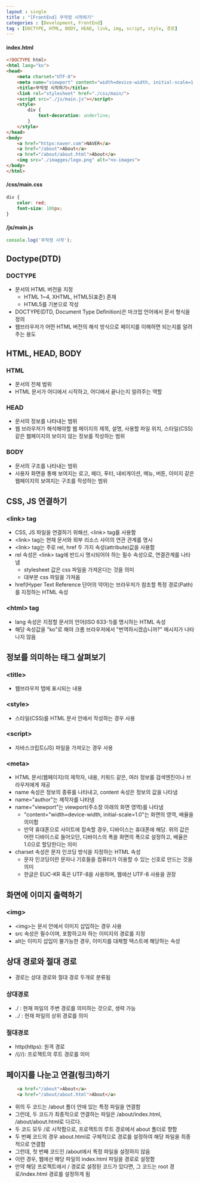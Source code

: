 ```yaml
---
layout : single
title : "[FrontEnd] 무작정 시작하기"
categories : [Development, FrontEnd]
tag : [DOCTYPE, HTML, BODY, HEAD, link, img, script, style, 경로]
---
```

#### index.html
```html
<!DOCTYPE html>
<html lang="ko">
<head>    
    <meta charset="UTF-8">
    <meta name="viewport" content="width=device-width, initial-scale=1.0">
    <title>무작정 시작하기</title>
    <link rel="stylesheet" href="./css/main/">
    <script src="./js/main.js"></script>
    <style>
        div {
            text-decoration: underline;
        }
    </style>
</head>
<body>
    <a href="https:naver.com">NAVER</a>    
    <a href="/about">About</a>
    <a href="/about/about.html">About</a>
    <img src="./imagges/logo.png" alt="no-images">
</body>
</html>
```

#### /css/main.css
```css
div {
    color: red;
    font-size: 100px;
}
```

#### /js/main.js
```js
console.log('무작정 시작');
```


## Doctype(DTD)
### DOCTYPE 
* 문서의 HTML 버전을 지정
    * HTML 1~4, XHTML, HTML5(표준) 존재
    * HTML5를 기본으로 작성
* DOCTYPE(DTD, Document Type Definition)은 마크업 언어에서 문서 형식을 정의
* 웹브라우저가 어떤 HTML 버전의 해석 방식으로 페이지를 이해하면 되는지를 알려주는 용도

## HTML, HEAD, BODY
### HTML
* 문서의 전체 범위
* HTML 문서가 어디에서 시작하고, 어디에서 끝나는지 알려주는 역할
### HEAD
* 문서의 정보를 나타내는 범위
* 웹 브라우저가 해석해야할 웹 페이지의 제목, 설명, 사용할 파일 위치, 스타일(CSS) 같은 웹페이지의 보이지 않는 정보를 작성하는 범위
### BODY
* 문서의 구조를 나타내는 범위
* 사용자 화면을 통해 보여지는 로고, 헤더, 푸터, 내비게이션, 메뉴, 버튼, 이미지 같은 웹페이지의 보여지는 구조를 작성하는 범위

## CSS, JS 연결하기
### \<link\> tag
* CSS, JS 파일을 연결하기 위해선, \<link\> tag를 사용함
* \<link\> tag는 현재 문서와 외부 리소스 사이의 연관 관계를 명시
* \<link\> tag는 주로 rel, href 두 가지 속성(attribute)값을 사용함
* rel 속성은 \<link\> tag에 반드시 명시되어야 하는 필수 속성으로, 연결관계를 나타냄
    * stylesheet 값은 css 파일을 가져온다는 것을 의미
    * 대부분 css 파일을 가져옴
* href(Hyper Text Reference 단어의 약어)는 브라우저가 참조할 특정 경로(Path)를 지정하는 HTML 속성

### \<html\> tag
* lang 속성은 지정할 문서의 언어(ISO 633-1)를 명시하는 HTML 속성
* 해당 속성값을 "ko"로 해야 크롬 브라우저에서 "번역하시겠습니까?" 메시지가 나타나지 않음

## 정보를 의미하는 태그 살펴보기
### \<title\>
* 웹브라우저 탭에 표시되는 내용

### \<style\> 
* 스타일(CSS)를 HTML 문서 안에서 작성하는 경우 사용

### \<script\>
* 자바스크립트(JS) 파일을 가져오는 경우 사용

### \<meta\>
* HTML 문서(웹페이지)의 제작자, 내용, 키워드 같은, 여러 정보를 검색엔진이나 브라우저에게 재공
* name 속성은 정보의 종류를 나타내고, content 속성은 정보의 값을 나타냄
* name="author"는 제작자를 나타냄
* name="viewport"는 viewport(주소창 아래의 화면 영역)를 나타냄
    * "content="width=device-width, initial-scale=1.0"는 화면의 영역, 배율을 의미함
    * 만약 휴대폰으로 사이트에 접속할 경우, 디바이스는 휴대폰에 해당. 위의 값은 어떤 디바이스로 들어오던, 디바이스의 폭을 화면의 폭으로 설정하고, 배율은 1.0으로 할당한다는 의미
* charset 속성은 문자 인코딩 방식을 지정하는 HTML 속성
    * 문자 인코딩이란 문자나 기호들을 컴퓨터가 이용할 수 있는 신호로 만드는 것을 의미
    * 한글은 EUC-KR 혹은 UTF-8을 사용하며, 웹에선 UTF-8 사용을 권장

## 화면에 이미지 출력하기
### \<img\>
* \<img\>는 문서 안에서 이미지 삽입하는 경우 사용
* src 속성은 필수이며, 포함하고자 하는 이미지의 경로를 지정
* alt는 이미지 삽입이 불가능한 경우, 이미지를 대체할 텍스트에 해당하는 속성 

## 상대 경로와 절대 경로
* 경로는 상대 경로와 절대 경로 두개로 분류됨

### 상대경로
* ./ : 현재 파일의 주변 경로를 의미하는 것으로, 생략 가능
* ../ : 현재 파일의 상위 경로를 의미

### 절대경로
* http(https): 원격 경로
* /(//): 프로젝트의 루트 경로를 의미

## 페이지를 나눈고 연결(링크)하기
```html
    <a href="/about">About</a>
    <a href="/about/about.html">About</a>
```
* 위의 두 코드는 /about 폴더 안에 있는 특정 파일을 연결함
* 그런데, 두 코드가 최종적으로 연결하는 파일은 /about/index.html, /about/about.html로 다르다.
* 두 코드 모두 /로 시작함으로, 프로젝트의 루트 경로에서 about 폴더로 향함
* 두 번째 코드의 경우 about.html로 구체적으로 경로를 설정하여 해당 파일을 최종적으로 연결함
* 그런데, 첫 번째 코드인 /about에서 특정 파일을 설정하지 않음
* 이런 경우, 웹에선 해당 파일의 index.html 파일을 경로로 설정함
* 만약 해당 프로젝트에서 / 경로로 설정된 코드가 있다면, 그 코드는 root 경로/index.html 경로를 설정하게 됨
